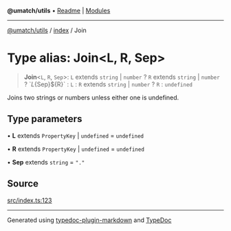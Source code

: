 **@umatch/utils** • [Readme](../../index.md) \| [Modules](../../modules.md)

***

[@umatch/utils](../../modules.md) / [index](../index.md) / Join

# Type alias: Join\<L, R, Sep\>

> **Join**\<`L`, `R`, `Sep`\>: `L` extends `string` \| `number` ? `R` extends `string` \| `number` ? \`${L}${Sep}${R}\` : `L` : `R` extends `string` \| `number` ? `R` : `undefined`

Joins two strings or numbers unless either one is undefined.

## Type parameters

• **L** extends `PropertyKey` \| `undefined` = `undefined`

• **R** extends `PropertyKey` \| `undefined` = `undefined`

• **Sep** extends `string` = `"."`

## Source

[src/index.ts:123](https://github.com/umatch-oficial/utils/blob/1c5b195/src/index.ts#L123)

***

Generated using [typedoc-plugin-markdown](https://www.npmjs.com/package/typedoc-plugin-markdown) and [TypeDoc](https://typedoc.org/)
